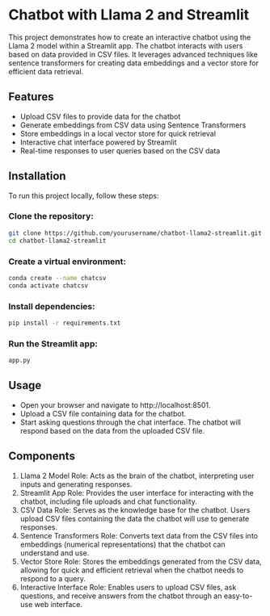 # __Chatbot with Llama 2 and Streamlit__
This project demonstrates how to create an interactive chatbot using the Llama 2 model within a Streamlit app. The chatbot interacts with users based on data provided in CSV files. It leverages advanced techniques like sentence transformers for creating data embeddings and a vector store for efficient data retrieval.
## Features
* Upload CSV files to provide data for the chatbot
* Generate embeddings from CSV data using Sentence Transformers
* Store embeddings in a local vector store for quick retrieval
* Interactive chat interface powered by Streamlit
* Real-time responses to user queries based on the CSV data
## Installation
To run this project locally, follow these steps:
### Clone the repository:
```bash
git clone https://github.com/yourusername/chatbot-llama2-streamlit.git
cd chatbot-llama2-streamlit
```
### Create a virtual environment:
```bash
conda create --name chatcsv
conda activate chatcsv
```
### Install dependencies:
```bash
pip install -r requirements.txt
```
### Run the Streamlit app:
```bash
app.py
```
## Usage
* Open your browser and navigate to http://localhost:8501.
* Upload a CSV file containing data for the chatbot.
* Start asking questions through the chat interface.
The chatbot will respond based on the data from the uploaded CSV file.
## Components
1. Llama 2 Model
Role: Acts as the brain of the chatbot, interpreting user inputs and generating responses.
2. Streamlit App
Role: Provides the user interface for interacting with the chatbot, including file uploads and chat functionality.
3. CSV Data
Role: Serves as the knowledge base for the chatbot. Users upload CSV files containing the data the chatbot will use to generate responses.
4. Sentence Transformers
Role: Converts text data from the CSV files into embeddings (numerical representations) that the chatbot can understand and use.
5. Vector Store
Role: Stores the embeddings generated from the CSV data, allowing for quick and efficient retrieval when the chatbot needs to respond to a query.
6. Interactive Interface
Role: Enables users to upload CSV files, ask questions, and receive answers from the chatbot through an easy-to-use web interface.
